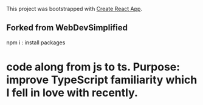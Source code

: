 This project was bootstrapped with [Create React App](https://github.com/facebook/create-react-app).

## Forked from WebDevSimplified

npm i : install packages

# code along from js to ts. Purpose: improve TypeScript familiarity which I fell in love with recently.
